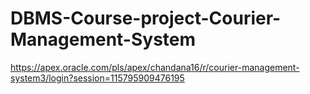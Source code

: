 # DBMS-Course-project-Courier-Management-System


https://apex.oracle.com/pls/apex/chandana16/r/courier-management-system3/login?session=115795909476195
